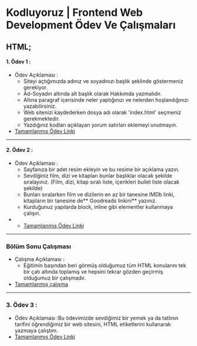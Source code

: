 # Kodluyoruz | Frontend Web Development Ödev Ve Çalışmaları

## HTML;

#### 1. Ödev 1 :

- Ödev Açıklaması : 
  * Siteyi açtığımızda adınız ve soyadınızı başlık şeklinde göstermeniz gerekiyor.
  * Ad-Soyadın altında alt başlık olarak Hakkımda yazmalıdır.
  * Altına paragraf içerisinde neler yaptığınızı ve nelerden hoşlandığınızı yazabilirsiniz.
  * Web sitenizi kaydederken dosya adı olarak 'index.html' seçmeniz gerekmektedir.
  * Yazdığınız kodları açıklayan yorum satırları eklemeyi unutmayın.
- [Tamamlanmış Ödev Linki](https://github.com/mrvksy/kodluyoruz_frontend_1/blob/main/HTML/odev1/index.html)

---

#### 2. Ödev 2 :

- Ödev Açıklaması :
  * Sayfanıza bir adet resim ekleyin ve bu resime bir açıklama yazın.
  * Sevdiğiniz film, dizi ve kitapları bunlar başlıklar olacak şekilde sıralayınız. (Film, dizi, kitap sıralı liste, içerikleri bullet liste olacak şekilde)
  * Bunları sıralarken film ve dizilerin en az bir tanesine IMDb linki, kitapların bir tanesine de** Goodreads linkini** yazınız.
  * Kurduğunuz yapılarda block, inline gibi elementler kullanmaya çalışın.
- - [Tamamlanmış Ödev Linki](https://github.com/mrvksy/kodluyoruz_frontend_1/blob/main/HTML/odev2/index.html)

---

### Bölüm Sonu Çalışması

- Çalışma Açıklaması :
    * Eğitimin başından beri görmüş olduğumuz tüm HTML konularını tek bir çatı altında toplamış ve hepsini tekrar gözden geçirmiş olduğumuz bir çalışmadır.
- [Tamamlanmış çalışma](https://github.com/mrvksy/kodluyoruz_frontend_1/tree/main/HTML/bolum_sonu)

---

### 3. Ödev 3 :

- Ödev Açıklaması :Bu ödevimizde sevdiğimiz bir yemek ya da tatlının tarifini öğrendiğimiz bir web sitesini, HTML etiketlerini kullanarak yazmaya çalıştım.
- [Tamamlanmış Ödev Linki](https://github.com/mrvksy/kodluyoruz_frontend_1/blob/main/HTML/odev3/index.html)
